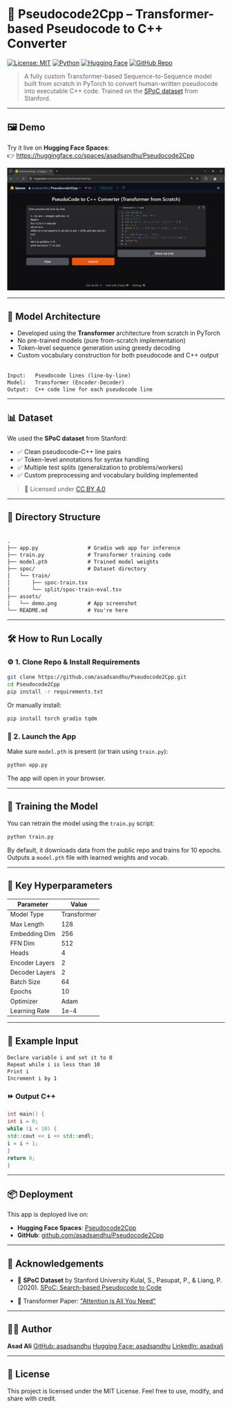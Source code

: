 # 🚀 Pseudocode2Cpp – Transformer-based Pseudocode to C++ Converter

[![License: MIT](https://img.shields.io/badge/License-MIT-yellow.svg)](LICENSE)
[![Python](https://img.shields.io/badge/Python-3.10+-blue.svg)](https://www.python.org/)
[![Hugging Face](https://img.shields.io/badge/HuggingFace-Spaces-orange)](https://huggingface.co/spaces/asadsandhu/Pseudocode2Cpp)
[![GitHub Repo](https://img.shields.io/badge/GitHub-asadsandhu/Pseudocode2Cpp-black?logo=github)](https://github.com/asadsandhu/Pseudocode2Cpp)

> A fully custom Transformer-based Sequence-to-Sequence model built from scratch in PyTorch to convert human-written pseudocode into executable C++ code. Trained on the [SPoC dataset](https://arxiv.org/abs/2005.04326) from Stanford.

---

## 🖼️ Demo

Try it live on **Hugging Face Spaces**:  
👉 https://huggingface.co/spaces/asadsandhu/Pseudocode2Cpp

![App Demo](assets/demo.png)

---

## 🧠 Model Architecture

- Developed using the **Transformer** architecture from scratch in PyTorch
- No pre-trained models (pure from-scratch implementation)
- Token-level sequence generation using greedy decoding
- Custom vocabulary construction for both pseudocode and C++ output

```

Input:   Pseudocode lines (line-by-line)
Model:   Transformer (Encoder-Decoder)
Output:  C++ code line for each pseudocode line

```

---

## 📊 Dataset

We used the **SPoC dataset** from Stanford:

- ✅ Clean pseudocode–C++ line pairs
- ✅ Token-level annotations for syntax handling
- ✅ Multiple test splits (generalization to problems/workers)
- ✅ Custom preprocessing and vocabulary building implemented

> 📎 Licensed under [CC BY 4.0](https://creativecommons.org/licenses/by/4.0/)

---

## 📁 Directory Structure

```

.
├── app.py                # Gradio web app for inference
├── train.py              # Transformer training code
├── model.pth             # Trained model weights
├── spoc/                 # Dataset directory
│   └── train/
│       ├── spoc-train.tsv
│       └── split/spoc-train-eval.tsv
├── assets/
│   └── demo.png          # App screenshot
└── README.md             # You're here

````

---

## 🛠️ How to Run Locally

### ⚙️ 1. Clone Repo & Install Requirements

```bash
git clone https://github.com/asadsandhu/Pseudocode2Cpp.git
cd Pseudocode2Cpp
pip install -r requirements.txt
````

Or manually install:

```bash
pip install torch gradio tqdm
```

### 🚀 2. Launch the App

Make sure `model.pth` is present (or train using `train.py`):

```bash
python app.py
```

The app will open in your browser.

---

## 🧪 Training the Model

You can retrain the model using the `train.py` script:

```bash
python train.py
```

By default, it downloads data from the public repo and trains for 10 epochs.
Outputs a `model.pth` file with learned weights and vocab.

---

## 🔧 Key Hyperparameters

| Parameter      | Value       |
| -------------- | ----------- |
| Model Type     | Transformer |
| Max Length     | 128         |
| Embedding Dim  | 256         |
| FFN Dim        | 512         |
| Heads          | 4           |
| Encoder Layers | 2           |
| Decoder Layers | 2           |
| Batch Size     | 64          |
| Epochs         | 10          |
| Optimizer      | Adam        |
| Learning Rate  | 1e-4        |

---

## 🧩 Example Input

```text
Declare variable i and set it to 0
Repeat while i is less than 10
Print i
Increment i by 1
```

### ⏩ Output C++

```cpp
int main() {
int i = 0;
while (i < 10) {
std::cout << i << std::endl;
i = i + 1;
}
return 0;
}
```

---

## 📦 Deployment

This app is deployed live on:

* **Hugging Face Spaces**: [Pseudocode2Cpp](https://huggingface.co/spaces/asadsandhu/Pseudocode2Cpp)
* **GitHub**: [github.com/asadsandhu/Pseudocode2Cpp](https://github.com/asadsandhu/Pseudocode2Cpp)

---

## 🙌 Acknowledgements

* 📘 **SPoC Dataset** by Stanford University
  Kulal, S., Pasupat, P., & Liang, P. (2020). [SPoC: Search-based Pseudocode to Code](https://arxiv.org/abs/2005.04326)

* 🧠 Transformer Paper: ["Attention is All You Need"](https://arxiv.org/abs/1706.03762)

---

## 🧑‍💻 Author

**Asad Ali**
[GitHub: asadsandhu](https://github.com/asadsandhu)
[Hugging Face: asadsandhu](https://huggingface.co/asadsandhu)
[LinkedIn: asadxali](https://www.linkedin.com/in/asadxali)

---

## 📄 License

This project is licensed under the MIT License.
Feel free to use, modify, and share with credit.
